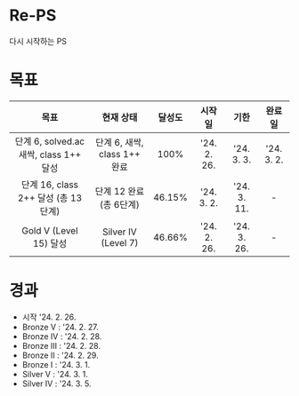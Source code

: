 # Re-PS

다시 시작하는 PS

# 목표

|                  목표                  |          현재 상태           | 달성도 |   시작일    |    기한     |   완료일   |
| :------------------------------------: | :--------------------------: | :----: | :---------: | :---------: | :--------: |
| 단계 6, solved.ac 새싹, class 1++ 달성 | 단계 6, 새싹, class 1++ 완료 |  100%  | '24. 2. 26. | '24. 3. 3.  | '24. 3. 2. |
|  단계 16, class 2++ 달성 (총 13단계)   |   단계 12 완료 (총 6단계)    | 46.15% | '24. 3. 2.  | '24. 3. 11. |     -      |
|         Gold V (Level 15) 달성         |     Silver IV (Level 7)      | 46.66% | '24. 2. 26. | '24. 3. 26. |     -      |

# 경과

- 시작 '24. 2. 26.
- Bronze V : '24. 2. 27.
- Bronze IV : '24. 2. 28.
- Bronze III : '24. 2. 28.
- Bronze II : '24. 2. 29.
- Bronze I : '24. 3. 1.
- Silver V : '24. 3. 1.
- Silver IV : '24. 3. 5.
